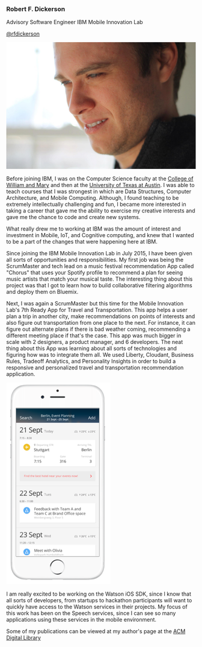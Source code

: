 ### Robert F. Dickerson 
Advisory Software Engineer
IBM Mobile Innovation Lab

[@rfdickerson](https://twitter.com/rfdickerson)

![profile](images/robprofile1.jpg)


Before joining IBM, I was on the Computer Science faculty at the [College of William and Mary](http://www.cs.wm.edu) and then at the [University of Texas at Austin](http://www.cs.utexas.edu). I was able to teach courses that I was strongest in which are Data Structures, Computer Architecture, and Mobile Computing. Although, I found teaching to be extremely intellectually challenging and fun, I became more interested in taking a career that gave me the ability to exercise my creative interests and gave me the chance to code and create new systems.

What really drew me to working at IBM was the amount of interest and investment in Mobile, IoT, and Cognitive computing, and knew that I wanted to be a part of the changes that were happening here at IBM.

Since joining the IBM Mobile Innovation Lab in July 2015, I have been given all sorts of opportunities and  responsibilities. My first job was being the ScrumMaster and tech lead on a music festival recommendation App called "Chorus" that uses your Spotify profile to recommend a plan for seeing music artists that match your musical taste. The interesting thing about this project was that I got to learn how to build collaborative filtering algorithms and deploy them on Bluemix.

Next, I was again a ScrumMaster but this time for the Mobile Innovation Lab's 7th Ready App for Travel and Transportation. This app helps a user plan a trip in another city, make recommendations on points of interests and also figure out transportation from one place to the next. For instance, it can figure out alternate plans if there is bad weather coming, recommending a different meeting place if that's the case. This app was much bigger in scale with 2 designers, a product manager, and 6 developers. The neat thing about this App was learning about all sorts of technologies and figuring how was to integrate them all. We used Liberty, Cloudant, Business Rules, Tradeoff Analytics, and Personality Insights in order to build a responsive and personalized travel and transportation recommendation application. 

![Remy](images/remy.png)

I am really excited to be working on the Watson iOS SDK, since I know that all sorts of developers, from startups to hackathon participants will want to quickly have access to the Watson services in their projects. My focus of this work has been on the Speech services, since I can see so many applications using these services in the mobile environment. 


Some of my publications can be viewed at my author's page at the [ACM Digital Library](http://dl.acm.org/author_page.cfm?id=81320489054&CFID=735561193&CFTOKEN=83738004)